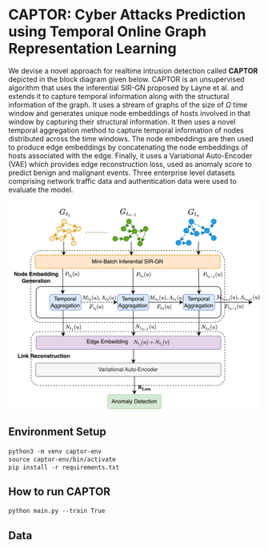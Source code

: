# CAPTOR: Cyber Attacks Prediction using Temporal Online Graph Representation Learning

We devise a novel approach for realtime intrusion detection called **CAPTOR** depicted in the block diagram given below. CAPTOR is an unsupervised algorithm that uses the inferential SIR-GN proposed by Layne et al. and extends it to capture temporal information along with the structural information of the graph. It uses a stream of graphs of the size of $\Omega$ time window and generates unique node embeddings of hosts involved in that window by capturing their structural information. It then uses a novel temporal aggregation method to capture temporal information of nodes distributed across the time windows. The node embeddings are then used to produce edge embeddings by concatenating the node embeddings of hosts associated with the edge. Finally, it uses a Variational Auto-Encoder (VAE) which provides edge reconstruction loss, used as anomaly score to predict benign and malignant events. Three enterprise level datasets comprising network traffic data and authentication data were used to evaluate the model.

![Block Diagram](./resources/methodology_block_diagram.png)



## Environment Setup
```
python3 -m venv captor-env
source captor-env/bin/activate
pip install -r requirements.txt
```

## How to run CAPTOR
```
python main.py --train True

```

## Data


